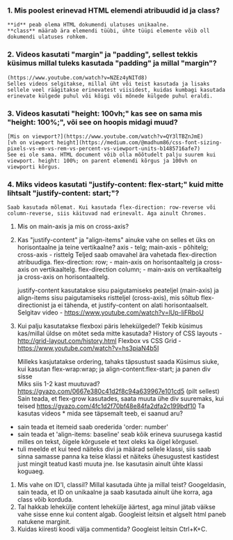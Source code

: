 ### 1. Mis poolest erinevad HTML elemendi atribuudid **id** ja **class**?
    **id** peab olema HTML dokumendi ulatuses unikaalne.  
    **class** määrab ära elemendi tüübi, ühte tüüpi elemente võib oll dokumendi ulatuses rohkem.

### 2. Videos kasutati "margin" ja "padding", sellest tekkis küsimus millal tuleks kasutada "padding" ja millal "margin"?
    (https://www.youtube.com/watch?v=NZEz4yNITd8)
    Selles videos selgitakse, millal üht või teist kasutada ja lisaks sellele veel räägitakse erinevatest viisidest, kuidas kumbagi kasutada erinevate külgede puhul või kõigi või mõnede külgede puhul eraldi.
    
### 3. Videos kasutati "height: 100vh;" kas see on sama mis "height: 100%;", või see on hoopis midagi muud?
    [Mis on viewport?](https://www.youtube.com/watch?v=QY3lTBZnJmE)
    [vh on viewport height](https://medium.com/@madhum86/css-font-sizing-pixels-vs-em-vs-rem-vs-percent-vs-viewport-units-b1485716afe7)
    See ei ole sama. HTML document võib olla mõõtudelt palju suurem kui viewport. height: 100%; on parent elemendi kõrgus ja 100vh on viewporti kõrgus.

### 4. Miks videos kasutati "justify-content: flex-start;" kuid mitte lihtsalt "justify-content: start;"?
    Saab kasutada mõlemat. Kui kasutada flex-direction: row-reverse või column-reverse, siis käituvad nad erinevalt. Aga ainult Chromes.

1. Mis on main-axis ja mis on cross-axis?
1. Kas "justify-content" ja "align-items" ainuke vahe on selles et üks on horisontaalne ja teine vertikaalne?
    axis - telg; main-axis - põhitelg; cross-axis - risttelg
    Teljed saab omavahel ära vahetada flex-direction atribuudiga.
    flex-direction: row; - main-axis on horisontaaltelg ja cross-axis on vertikaaltelg.
    flex-direction column; - main-axis on vertikaaltelg ja cross-axis on horisontaaltelg.

    justify-content kasutatakse sisu paigutamiseks peateljel (main-axis) ja align-items sisu paigutamiseks ristteljel (cross-axis), mis sõltub flex-directionist ja ei tähenda, et justify-content on alati horisontaalselt.
    Selgitav video - https://www.youtube.com/watch?v=lUp-liFRboU

1. Kui palju kasutatakse flexboxi päris lehekülgedel? Tekib küsimus kas/millal üldse on mõtet seda mitte kasutada?
    History of CSS layouts - http://grid-layout.com/history.html
    Flexbox vs CSS Grid - https://www.youtube.com/watch?v=hs3piaN4b5I




    Milleks kasjutatakse ordering, tahaks täpsustust saada
    Küsimus siuke, kui kasutan  flex-wrap:wrap; ja align-content:flex-start;  ja panen div sisse <br> Miks siis 1-2 kast muutuvad? https://gyazo.com/0667e380c41d2f8c94a639967e101cd5 (pilt sellest)
    Sain teada, et flex-grow kasutades, saata muuta ühe div suuremaks, kui teised
    https://gyazo.com/4fc1d2f70bf48e84fa2dfa2c199bdf10 Ta kasutas videos * mida see täpsemalt teeb, ei saanud aru?


* sain teada et itemeid saab orederida 'order: number'
* sain teada et 'align-items: baseline' seab kõik erineva suurusega kastid milles on tekst, õigele kõrgusele et text oleks ka õigel kõrgusel.
* tuli meelde et kui teed näiteks divi ja määrad sellele klassi, siis saab sinna samasse panna ka teise klassi et näiteks ühesugustest kastidest just mingit teatud kasti muuta jne. Ise kasutasin ainult ühte klassi koguaeg.

1. Mis vahe on ID'l, classil? Millal kasutada ühte ja millal teist? Googeldasin, sain teada, et ID on unikaalne ja saab kasutada ainult ühe korra, aga class võib korduda.
2. Tal hakkab lehekülje content lehekülje äärtest, aga minul jätab väikse vahe sisse enne kui content algab. Googleist leitsin et algselt html paneb natukene marginit.
4. Kuidas kiiresti koodi välja commentida? Googleist leitsin Ctrl+K+C.